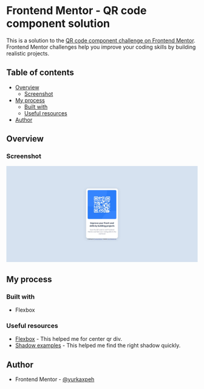 # Frontend Mentor - QR code component solution

This is a solution to the [QR code component challenge on Frontend Mentor](https://www.frontendmentor.io/challenges/qr-code-component-iux_sIO_H). Frontend Mentor challenges help you improve your coding skills by building realistic projects. 

## Table of contents

- [Overview](#overview)
  - [Screenshot](#screenshot)
- [My process](#my-process)
  - [Built with](#built-with)
  - [Useful resources](#useful-resources)
- [Author](#author)

## Overview

### Screenshot

![](./screenshot.jpeg)

## My process

### Built with

- Flexbox

### Useful resources

- [Flexbox](https://developer.mozilla.org/en-US/docs/Learn/CSS/CSS_layout/Flexbox) - This helped me for center qr div.
- [Shadow examples](https://getcssscan.com/css-box-shadow-examples) - This helped me find the right shadow quickly.

## Author

- Frontend Mentor - [@yurkaxpeh](https://www.frontendmentor.io/profile/yurkaxpeh)